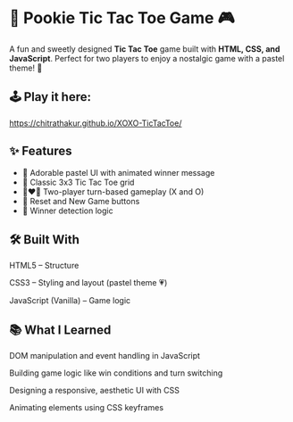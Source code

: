 # 🎀 Pookie Tic Tac Toe Game 🎮

A fun and sweetly designed **Tic Tac Toe** game built with **HTML, CSS, and JavaScript**.
Perfect for two players to enjoy a nostalgic game with a pastel theme! 🌸


## 🕹️ Play it here:

https://chitrathakur.github.io/XOXO-TicTacToe/


## ✨ Features

- 🧁 Adorable pastel UI with animated winner message
- 🎯 Classic 3x3 Tic Tac Toe grid
- 👩‍❤️‍👨 Two-player turn-based gameplay (X and O)
- 🔁 Reset and New Game buttons
- 🧠 Winner detection logic


## 🛠️ Built With

HTML5 – Structure

CSS3 – Styling and layout (pastel theme 💗)

JavaScript (Vanilla) – Game logic


## 📚 What I Learned

DOM manipulation and event handling in JavaScript

Building game logic like win conditions and turn switching

Designing a responsive, aesthetic UI with CSS

Animating elements using CSS keyframes
